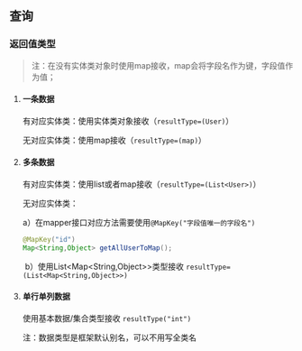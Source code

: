 ##  查询

###  返回值类型

> 注：在没有实体类对象时使用map接收，map会将字段名作为键，字段值作为值；

1. ####  一条数据

   有对应实体类：使用实体类对象接收（`resultType=(User)`）

   无对应实体类：使用map接收（`resultType=(map)`）

2. ####  多条数据

   有对应实体类：使用list或者map接收（`resultType=(List<User>)`）

   无对应实体类：

   ​			a）在mapper接口对应方法需要使用`@MapKey("字段值唯一的字段名")`

   ```java
   @MapKey("id")
   Map<String,Object> getAllUserToMap();
   ```

   ​			b）使用List<Map<String,Object>>类型接收 `resultType=(List<Map<String,Object>>)`

3. ####  单行单列数据

   使用基本数据/集合类型接收 `resultType("int")`

   注：数据类型是框架默认别名，可以不用写全类名






